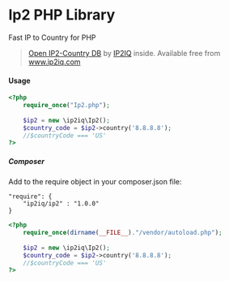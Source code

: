 # Ip2 PHP Library
Fast IP to Country for PHP

> <a href="http://www.ip2iq.com/free-open-ip-to-country-db/">Open IP2-Country DB</a> by <a href="http://www.ip2iq.com">IP2IQ</a> inside. Available free from www.ip2iq.com

#### Usage

```php
<?php
    require_once("Ip2.php");
    
    $ip2 = new \ip2iq\Ip2();
    $country_code = $ip2->country('8.8.8.8');
    //$countryCode === 'US'
?>
```

##### Composer

Add to the require object in your composer.json file:
```
"require": {
    "ip2iq/ip2" : "1.0.0"
}
```

```php
<?php
    require_once(dirname(__FILE__)."/vendor/autoload.php");
    
    $ip2 = new \ip2iq\Ip2();
    $country_code = $ip2->country('8.8.8.8');
    //$countryCode === 'US'
?>
```
